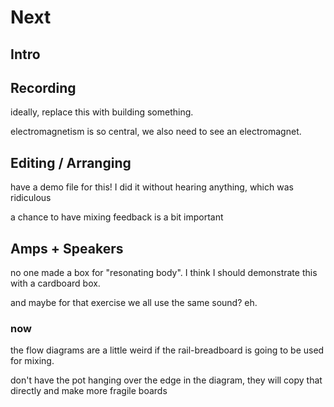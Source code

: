 # Next


## Intro



## Recording

ideally, replace this with building something.

electromagnetism is so central, we also need to see an electromagnet.


## Editing / Arranging

have a demo file for this! I did it without hearing anything, which was ridiculous

a chance to have mixing feedback is a bit important



## Amps + Speakers

no one made a box for "resonating body". I think I should demonstrate this with a cardboard box.

and maybe for that exercise we all use the same sound? eh.



### now

the flow diagrams are a little weird if the rail-breadboard is going to be used for mixing.

don't have the pot hanging over the edge in the diagram, they will copy that directly and make more fragile boards

